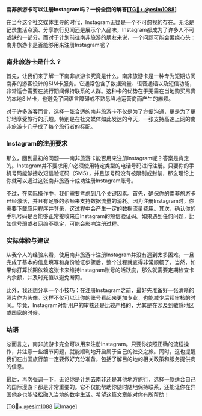 **南非旅游卡可以注册Instagram吗？一份全面的解答[[TG💪+ @esim1088](https://t.me/s/esim1088)]**

在当今这个社交媒体主导的时代，Instagram无疑是一个不可忽视的存在。无论是记录生活点滴、分享旅行见闻还是展示个人品味，Instagram都成为了许多人不可或缺的一部分。而对于计划前往南非旅游的朋友来说，一个问题可能会萦绕心头：南非旅游卡是否能够用来注册Instagram呢？

### 南非旅游卡是什么？

首先，让我们来了解一下南非旅游卡究竟是什么。南非旅游卡是一种专为短期访问南非的游客设计的SIM卡服务。它通常包含了数据流量、语音通话以及短信功能，非常适合需要在旅行期间保持联系的人群。这种卡的优势在于无需在当地购买昂贵的本地SIM卡，也避免了因语言障碍或不熟悉当地运营商而产生的麻烦。

对于许多游客而言，选择一张合适的南非旅游卡不仅是为了方便沟通，更是为了更好地享受旅行的乐趣。特别是在社交媒体如此发达的今天，一张支持高速上网的南非旅游卡几乎成了每个旅行者的标配。

### Instagram的注册要求

那么，回到最初的问题——南非旅游卡能否用来注册Instagram呢？答案是肯定的。Instagram并不要求用户必须使用特定类型的电话号码进行注册。只要你的手机号码能够接收短信验证码（SMS），并且该号码没有被限制或封禁，那么理论上你就可以通过这张南非旅游卡成功注册Instagram账号。

不过，在实际操作中，我们需要考虑到几个关键因素。首先，确保你的南非旅游卡已经激活，并且有足够的余额来支持数据流量的消耗。因为注册Instagram时，你需要下载应用程序并登录，这过程中会产生一定的数据流量费用。其次，确认你的手机号码是否能够正常接收来自Instagram的短信验证码。如果遇到任何问题，比如信号弱或者网络不稳定，可能会影响注册过程。

### 实际体验与建议

从我个人的经验来看，使用南非旅游卡注册Instagram并没有遇到太多困难。一旦完成了基本的信息填写和身份验证步骤后，整个过程就变得非常顺畅了。当然，如果你打算长期依赖这张卡来维持Instagram账号的活跃度，那么就需要定期检查卡内余额，并及时充值以避免断网。

此外，我还想分享一个小技巧：在注册Instagram之前，最好先准备好一张清晰的照片作为头像。这样不仅可以让你的账号看起来更加专业，也能减少后续审核的时间。毕竟，Instagram对新用户的审核还是比较严格的，尤其是在涉及到敏感地区或国家的时候。

### 结语

总而言之，南非旅游卡完全可以用来注册Instagram。只要你按照正确的流程操作，并注意一些细节问题，就能顺利地开启属于自己的社交之旅。同时，这也提醒我们在出国旅行前一定要做好充分准备，包括了解目的地的相关政策和服务提供商的信息。

最后，再次强调一下，无论你是计划去南非还是其他地方旅行，选择一款适合自己的国际漫游卡都是非常重要的。它不仅能帮助你随时随地保持联系，还能让你在异国他乡也能轻松融入当地的数字生活。希望这篇文章能对你有所帮助！

[[TG💪+ @esim1088](https://t.me/s/esim1088) ![Image](https://i.postimg.cc/4NQfJmqS/Snipaste-2025-05-13-00-14-12.png)]